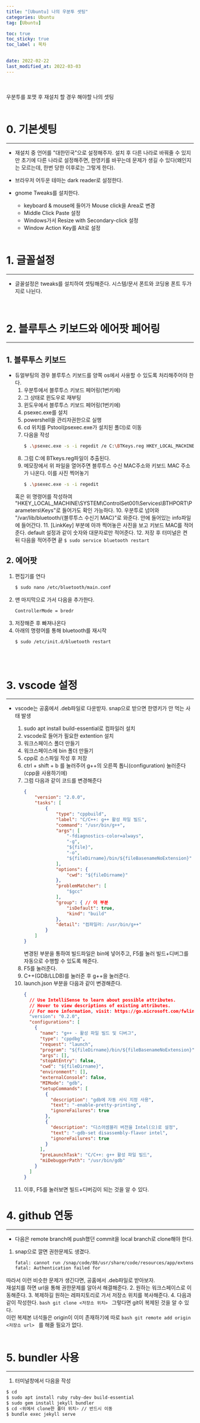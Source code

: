 ```yaml
---
title: "[Ubuntu] 나의 우분투 셋팅"
categories: Ubuntu
tag: [Ubuntu]

toc: true
toc_sticky: true
toc_label : 목차

 
date: 2022-02-22
last_modified_at: 2022-03-03
---
```

<br>
<br>
우분투를 포맷 후 재설치 할 경우 해야할 나의 셋팅<br>
<br>

# 0. 기본셋팅
---
* 재설치 중 언어를 "대한민국"으로 설정해주자. 설치 후 다른 나라로 바꿔줄 수 있지만 초기에 다른 나라로 설정해주면, 한영키를 바꾸는데 문제가 생길 수 있다(왜인지는 모르는데, 한번 당한 이후로는 그렇게 한다).


* 브라우저 어두운 테마는 dark reader로 설정한다.


* gnome Tweaks를 설치한다.
    - keyboard & mouse에 들어가 Mouse click을 Area로 변경
    - Middle Click Paste 설정
    - Windows가서 Resize with Secondary-click 설정
    - Window Action Key를 Alt로 설정
    <br>


# 1. 글꼴설정
---
* 글꼴설정은 tweaks를 설치하여 셋팅해준다. 시스템/문서 폰트와 코딩용 폰트 두가지로 나뉜다.
<br>

# 2. 블루투스 키보드와 에어팟 페어링
---
## 1. 블루투스 키보드
* 듀얼부팅의 경우 블루투스 키보드를 양쪽 os에서 사용할 수 있도록 처리해주어야 한다.
  1. 우분투에서 블루투스 키보드 페어링(1번키에)
  2. 그 상태로 윈도우로 재부팅
  3. 윈도우에서 블루투스 키보드 페어링(1번키에)
  4. psexec.exe를 설치
  5. powershell을 관리자권한으로 실행
  6. cd 위치를 Pstool(psexec.exe가 설치된 폴더)로 이동
  7. 다음을 작성
      ```bash
      $ .\psexec.exe -s -i regedit /e C:\BTKeys.reg HKEY_LOCAL_MACHINE\SYSTEM\ControlSet001\Services\BTHPORT\Parameters\Keys
      ```
  8. 그럼 C:에 BTkeys.reg파일이 추출된다.
  9. 메모장에서 위 파일을 열어주면 블루투스 수신 MAC주소와 키보드 MAC 주소가 나온다. 이를 사진 찍어놓기
      ```bash
      $ .\psexec.exe -s -i regedit
      ```
   혹은 위 명령어를 작성하여 "HKEY_LOCAL_MACHINE\SYSTEM\ControlSet001\Services\BTHPORT\Parameters\Keys"로 들어가도 확인 가능하다.
  10. 우분투로 넘어와 "/var/lib/bluetooth/{블루투스 수신기 MAC}"로 와준다. 안에 들어있는 info파일에 들어간다.
  11. [LinkKey] 부분에 아까 찍어놓은 사진을 보고 키보드 MAC를 적어준다. default 설정과 같이 숫자와 대문자로만 적어준다.
  12. 저장 후 터미널은 켠 뒤 다음을 적어주면 끝
      ```
      $ sudo service bluetooth restart
      ```

## 2. 에어팟
  1. 편집기를 연다
      ```bash
      $ sudo nano /etc/bluetooth/main.conf
      ```
  2. 맨 마지막으로 가서 다음을 추가한다.
      ```bash
      ControllerMode = bredr
      ```
  3. 저장해준 후 빠져나온다
  4. 아래의 명령어를 통해 bluetooth를 재시작
      ```bash
      $ sudo /etc/init.d/bluetooth restart
      ```
<br>
<br>

# 3. vscode 설정
---
* vscode는 공홈에서 .deb파일로 다운받자. snap으로 받으면 한영키가 안 먹는 사태 발생

    1. sudo apt install build-essential로 컴파일러 설치
    2. vscode로 들어가 필요한 extention 설치
    3. 워크스페이스 폴더 만들기
    4. 워크스페이스에 bin 폴더 만들기
    5. cpp로 소스파일 작성 후 저장
    6. ctrl + shift + b 를 눌러주어 g++의 오른쪽 톱니(configuration) 눌러준다(cpp을 사용하기에)
    7. 그럼 다음과 같이 코드를 변경해준다
        ```json
        {
    	    "version": "2.0.0",
    	    "tasks": [
    		    {
    			    "type": "cppbuild",
    			    "label": "C/C++: g++ 활성 파일 빌드",
    			    "command": "/usr/bin/g++",
    			    "args": [
    				    "-fdiagnostics-color=always",
    				    "-g",
    				    "${file}",
    				    "-o",
    				    "${fileDirname}/bin/${fileBasenameNoExtension}" // 이 부분
    			    ],
    			    "options": {
    				    "cwd": "${fileDirname}"
    			    },
    			    "problemMatcher": [
    				    "$gcc"
    			    ],
    			    "group": { // 이 부분
    				    "isDefault": true,
    				    "kind": "build"
    			    },
    			    "detail": "컴파일러: /usr/bin/g++"
    		    }
    	    ]
        }
        ```
       변경된 부분을 통하여 빌드파일은 bin에 넣어주고, F5를 눌러 빌드+디버그를 자동으로 수행할 수 있도록 해준다.
    8. F5를 눌러준다.
    9. C++(GDB/LLDB)를 눌러준 후 g++을 눌러준다.
    10. launch.json 부분을 다음과 같이 변경해준다.
        ```json
        {
          // Use IntelliSense to learn about possible attributes.
          // Hover to view descriptions of existing attributes.
          // For more information, visit: https://go.microsoft.com/fwlink/?linkid=830387
          "version": "0.2.0",
          "configurations": [
            {
              "name": "g++ - 활성 파일 빌드 및 디버그",
              "type": "cppdbg",
              "request": "launch",
              "program": "${fileDirname}/bin/${fileBasenameNoExtension}", //이 부분
              "args": [],
              "stopAtEntry": false,
              "cwd": "${fileDirname}",
              "environment": [],
              "externalConsole": false,
              "MIMode": "gdb",
              "setupCommands": [
                {
                  "description": "gdb에 자동 서식 지정 사용",
                  "text": "-enable-pretty-printing",
                  "ignoreFailures": true
                },
                {
                  "description": "디스어셈블리 버전을 Intel(으)로 설정",
                  "text": "-gdb-set disassembly-flavor intel",
                  "ignoreFailures": true
                }
              ],
              "preLaunchTask": "C/C++: g++ 활성 파일 빌드",
              "miDebuggerPath": "/usr/bin/gdb"
            }
          ]
        }
        ```
    11. 이후, F5를 눌러보면 빌드+디버깅이 되는 것을 알 수 있다.



# 4. github 연동
---
* 다음은 remote branch에 push했던 commit을 local branch로 clone해야 한다.


1. snap으로 깔면 권한문제도 생겼다.<br>
    ```bash
    fatal: cannot run /snap/code/88/usr/share/code/resources/app/extensions/git/dist/askpass.sh
    fatal: Authentication failed for
    ```
  따라서 이런 비슷한 문제가 생긴다면, 공홈에서 .deb파일로 받아보자.<br>
  재설치를 하면 url을 통해 권한문제를 알아서 해결해준다.
2. 원하는 워크스페이스로 이동해준다.
3. 복제하길 원하는 레파지토리로 가서 저장소 위치를 복사해준다.
4. 다음과 같이 작성한다.
    ```bash
    git clone <저장소 위치>
    ```
   그렇다면 git이 복제된 것을 알 수 있다.<br>
   이런 복제본 녀석들은 origin이 이미 존재하기에 따로 
    ```bash
    git remote add origin <저장소 url>
    ```
   를 해줄 필요가 없다.<br>
<br>

# 5. bundler 사용
---
1. 터미널창에서 다음을 작성
  ```bash
  $ cd
  $ sudo apt install ruby ruby-dev build-essential
  $ sudo gem install jekyll bundler
  $ cd <위에서 clone한 폴더 위치> // 반드시 이동
  $ bundle exec jekyll serve
  ```
